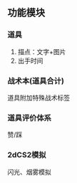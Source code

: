 ## 功能模块

### 道具

1. 描点：文字+图片
2. 出手时间

### 战术本(道具合计)

道具附加特殊战术标签

### 道具评价体系

赞/踩

### 2dCS2模拟

闪光、烟雾模拟